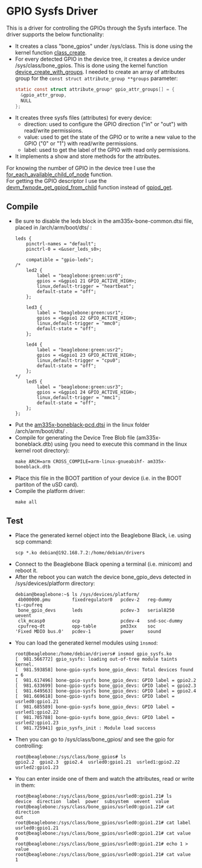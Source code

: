 # GPIO Sysfs Driver

This is a driver for controlling the GPIOs through the Sysfs interface.
The driver supports the below functionality:
- It creates a class "bone_gpios" under /sys/class. This is done using the kernel function [class_create](https://elixir.bootlin.com/linux/latest/C/ident/class_create).
- For every detected GPIO in the device tree, it creates a device under /sys/class/bone_gpios. This is done using the kernel function [device_create_with_groups](https://elixir.bootlin.com/linux/latest/A/ident/device_create_with_groups). I needed to create an array of attributes group for the ```const struct attribute_group **groups``` parameter:
  ```c
  static const struct attribute_group* gpio_attr_groups[] = {
    &gpio_attr_group,
    NULL
  };
  ```
- It creates three sysfs files (attributes) for every device:
  - direction: used to configure the GPIO direction ("in" or "out") with read/write permissions.
  - value: used to get the state of the GPIO or to write a new value to the GPIO ("0" or "1") with read/write permissions.
  - label: used to get the label of the GPIO with read only permissions.
- It implements a show and store methods for the attributes.

For knowing the number of GPIO in the device tree I use the [for_each_available_child_of_node](https://elixir.bootlin.com/linux/latest/C/ident/of_get_available_child_count) function.  
For getting the GPIO descriptor I use the [devm_fwnode_get_gpiod_from_child](https://elixir.bootlin.com/linux/v6.1.55/C/ident/devm_fwnode_get_gpiod_from_child) function instead of [gpiod_get](https://elixir.bootlin.com/linux/latest/C/ident/gpiod_get).

## Compile

- Be sure to disable the leds block in the am335x-bone-common.dtsi file, placed in <linux root dir>/arch/arm/boot/dts/ :
  ```
  leds {
      pinctrl-names = "default";
      pinctrl-0 = <&user_leds_s0>;
  
      compatible = "gpio-leds";
  /*
      led2 {
          label = "beaglebone:green:usr0";
          gpios = <&gpio1 21 GPIO_ACTIVE_HIGH>;
          linux,default-trigger = "heartbeat";
          default-state = "off";
      };
  
      led3 {
          label = "beaglebone:green:usr1";
          gpios = <&gpio1 22 GPIO_ACTIVE_HIGH>;
          linux,default-trigger = "mmc0";
          default-state = "off";
      };
  
      led4 {
          label = "beaglebone:green:usr2";
          gpios = <&gpio1 23 GPIO_ACTIVE_HIGH>;
          linux,default-trigger = "cpu0";
          default-state = "off";
      };
  */
      led5 {
          label = "beaglebone:green:usr3";
          gpios = <&gpio1 24 GPIO_ACTIVE_HIGH>;
          linux,default-trigger = "mmc1";
          default-state = "off";
      };
  };
  ```
- Put the [am335x-boneblack-pcd.dtsi](am335x-boneblack-pcd.dtsi) in the linux folder <linux root dir>/arch/arm/boot/dts/ .
- Compile for generating the Device Tree Blob file (am335x-boneblack.dtb) using (you need to execute this command in the linux kernel root directory):
  ```console
  make ARCH=arm CROSS_COMPILE=arm-linux-gnueabihf- am335x-boneblack.dtb
  ```
- Place this file in the BOOT partition of your device (i.e. in the BOOT partiton of the uSD card).
- Compile the platform driver:
  ```cosole
  make all
  ```

## Test

- Place the generated kernel object into the Beaglebone Black, i.e. using scp command:
  ```console
  scp *.ko debian@192.168.7.2:/home/debian/drivers
  ```
- Connect to the Beaglebone Black opening a terminal (i.e. minicom) and reboot it.
- After the reboot you can watch the device bone_gpio_devs detected in /sys/devices/platform directory:
  ```console
  debian@beaglebone:~$ ls /sys/devices/platform/
   4b000000.pmu        fixedregulator0   pcdev-2   reg-dummy       ti-cpufreq
   bone_gpio_devs      leds              pcdev-3   serial8250      uevent
   clk_mcasp0          ocp               pcdev-4   snd-soc-dummy
   cpufreq-dt          opp-table         pm33xx    soc
  'Fixed MDIO bus.0'   pcdev-1           power     sound
  ```
- You can load the generated kernel modules using ```ìnsmod```:
  ```console
  root@beaglebone:/home/debian/drivers# insmod gpio_sysfs.ko 
  [  981.566772] gpio_sysfs: loading out-of-tree module taints kernel.
  [  981.593858] bone-gpio-sysfs bone_gpio_devs: Total devices found = 6
  [  981.617496] bone-gpio-sysfs bone_gpio_devs: GPIO label = gpio2.2
  [  981.633699] bone-gpio-sysfs bone_gpio_devs: GPIO label = gpio2.3
  [  981.649563] bone-gpio-sysfs bone_gpio_devs: GPIO label = gpio2.4
  [  981.669618] bone-gpio-sysfs bone_gpio_devs: GPIO label = usrled0:gpio1.21
  [  981.685589] bone-gpio-sysfs bone_gpio_devs: GPIO label = usrled1:gpio2.22
  [  981.705788] bone-gpio-sysfs bone_gpio_devs: GPIO label = usrled2:gpio1.23
  [  981.725941] gpio_sysfs_init : Module load success
  ```
- Then you can go to /sys/class/bone_gpios/ and see the gpio for controlling:
  ```console
  root@beaglebone:/sys/class/bone_gpios# ls
  gpio2.2  gpio2.3  gpio2.4  usrled0:gpio1.21  usrled1:gpio2.22  usrled2:gpio1.23
  ```
- You can enter inside one of them and watch the attributes, read or write in them:
  ```console
  root@beaglebone:/sys/class/bone_gpios/usrled0:gpio1.21# ls
  device  direction  label  power  subsystem  uevent  value
  root@beaglebone:/sys/class/bone_gpios/usrled0:gpio1.21# cat direction 
  out
  root@beaglebone:/sys/class/bone_gpios/usrled0:gpio1.21# cat label 
  usrled0:gpio1.21
  root@beaglebone:/sys/class/bone_gpios/usrled0:gpio1.21# cat value 
  0
  root@beaglebone:/sys/class/bone_gpios/usrled0:gpio1.21# echo 1 > value 
  root@beaglebone:/sys/class/bone_gpios/usrled0:gpio1.21# cat value 
  1
  ```
